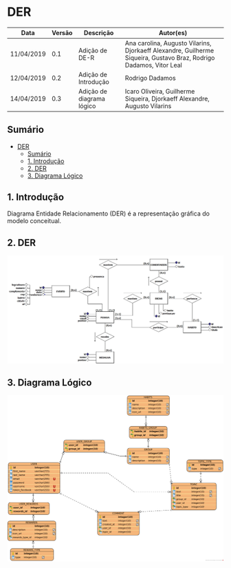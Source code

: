 # DER
| **Data** | **Versão** | **Descrição** | **Autor(es)** |
|---|---|---|---|
|11/04/2019 | 0.1 | Adição de DE-R | Ana carolina, Augusto Vilarins, Djorkaeff Alexandre, Guilherme Siqueira, Gustavo Braz, Rodrigo Dadamos,  Vitor Leal |
|12/04/2019 | 0.2 | Adição de Introdução |  Rodrigo Dadamos |
|14/04/2019 | 0.3 | Adição de diagrama lógico |  Icaro Oliveira, Guilherme Siqueira, Djorkaeff Alexandre, Augusto Vilarins |

## Sumário
- [DER](#der)
  - [Sumário](#sum%C3%A1rio)
  - [1. Introdução](#1-introdu%C3%A7%C3%A3o)
  - [2. DER](#2-der)
  - [3. Diagrama Lógico](#3-diagrama-l%C3%B3gico)


## 1. Introdução
Diagrama Entidade Relacionamento (DER) é a representação gráfica do modelo conceitual.

## 2. DER

![der](../assets/img/banco/der-v1.png)

## 3. Diagrama Lógico

![logico-1](../assets/img/banco/conosco_logico_v1.png)
